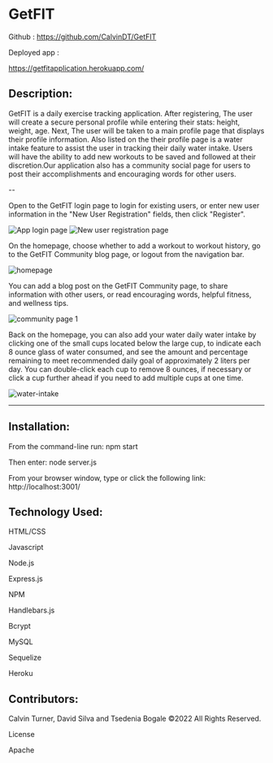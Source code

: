 # GetFIT 

Github : https://github.com/CalvinDT/GetFIT

Deployed app :

https://getfitapplication.herokuapp.com/

## Description:

GetFIT is a daily exercise tracking application. After registering, The user will create a secure personal profile while entering their stats: height, weight, age. Next, The user will be taken to a main profile page that displays their profile information. Also listed on the their profile page is a water intake feature to assist the user in tracking their daily water intake. Users will have the ability to add new workouts to be saved and followed at their discretion.Our application also has a community social page for users to post their accomplishments and encouraging words for other users.

--

Open to the GetFIT login page to login for existing users, or enter new user information in the "New User Registration" fields, then click "Register".

![App login page](screenshots/Screenshot%20Capture%20-%202022-12-15%20-%2015-46-08.png)
![New user registration page](screenshots/Screenshot%20Capture%20-%202022-12-15%20-%2015-46-49.png)

On the homepage, choose whether to add a workout to workout history, go to the GetFIT Community blog page, or logout from the navigation bar. 

![homepage](screenshots/Screenshot%20Capture%20-%202022-12-15%20-%2015-44-28.png)

You can add a blog post on the GetFIT Community page, to share information with other users, or read encouraging words, helpful fitness, and wellness tips.

![community page 1](screenshots/Screenshot%20Capture%20-%202022-12-15%20-%2015-43-44.png)

Back on the homepage, you can also add your water daily water intake by clicking one of the small cups located below the large cup, to indicate each 8 ounce glass of water consumed, and see the amount and percentage remaining to meet recommended daily goal of approximately 2 liters per day. You can double-click each cup to remove 8 ounces, if necessary or click a cup further ahead if you need to add multiple cups at one time.

![water-intake](screenshots/Screenshot%20Capture%20-%202022-12-15%20-%2016-20-53.png)


---

## Installation:
From the command-line run: 
npm start

Then enter: 
node server.js

From your browser window, type or click the following link:
http://localhost:3001/


## Technology Used:
HTML/CSS

Javascript

Node.js

Express.js

NPM

Handlebars.js

Bcrypt

MySQL

Sequelize

Heroku

## Contributors:
Calvin Turner, David Silva and Tsedenia Bogale ©2022 All Rights Reserved.


License

Apache
